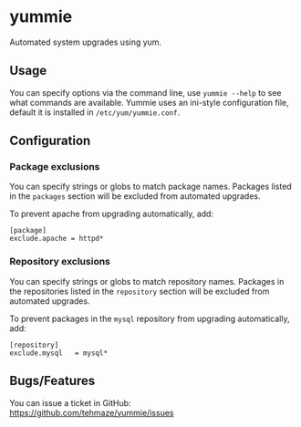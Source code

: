# yummie

Automated system upgrades using yum.


## Usage

You can specify options via the command line, use `yummie --help` to see what
commands are available. Yummie uses an ini-style configuration file, default it
is installed in `/etc/yum/yummie.conf`.


## Configuration

### Package exclusions

You can specify strings or globs to match package names. Packages listed in the
`packages` section will be excluded from automated upgrades.

To prevent apache from upgrading automatically, add:

    [package]
    exclude.apache = httpd*

### Repository exclusions

You can specify strings or globs to match repository names. Packages in the
repositories listed in the `repository` section will be excluded from automated
upgrades.

To prevent packages in the `mysql` repository from upgrading automatically,
add:

    [repository]
    exclude.mysql   = mysql*

## Bugs/Features

You can issue a ticket in GitHub: https://github.com/tehmaze/yummie/issues
